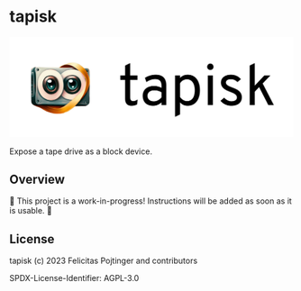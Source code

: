 # tapisk

![Logo](./docs/logo-readme.png)

Expose a tape drive as a block device.

## Overview

🚧 This project is a work-in-progress! Instructions will be added as soon as it is usable. 🚧

## License

tapisk (c) 2023 Felicitas Pojtinger and contributors

SPDX-License-Identifier: AGPL-3.0
